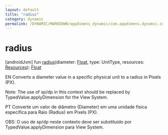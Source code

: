 ```yaml
---
layout: default
title: "radius"
category: dynamic
permalink: /DYNAMIC/MARKDOWN/appdimens_dynamic/com.appdimens.dynamic.code/-app-dimens-physical-units/radius.html
---
```


# radius

[androidJvm]
fun [radius](radius.md)(diameter: [Float](https://kotlinlang.org/api/core/kotlin-stdlib/kotlin/-float/index.html), type: UnitType, resources: [Resources](https://developer.android.com/reference/kotlin/android/content/res/Resources.html)): [Float](https://kotlinlang.org/api/core/kotlin-stdlib/kotlin/-float/index.html)

EN Converts a diameter value in a specific physical unit to a radius in Pixels (PX).

Note: The use of sp/dp in this context should be replaced by TypedValue.applyDimension for the View System.

PT Converte um valor de diâmetro (Diameter) em uma unidade física específica para Raio (Radius) em Pixels (PX).

OBS: O uso de sp/dp neste contexto deve ser substituído por TypedValue.applyDimension para View System.